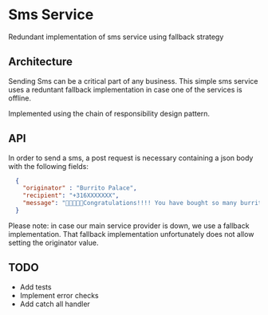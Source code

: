 # Sms Service

Redundant implementation of sms service using fallback strategy

## Architecture

Sending Sms can be a critical part of any business. This simple sms service uses a reduntant fallback implementation in case one of the services is offline.

Implemented using the chain of responsibility design pattern.

## API

In order to send a sms, a post request is necessary containing a json body with the following fields:

```json
  {
    "originator" : "Burrito Palace",
    "recipient": "+316XXXXXXX",
    "message": "🌯🌯🌯🌯🌯Congratulations!!!! You have bought so many burritos with us that you have been awarded a burritos-for-life-time subscription🌯🌯🌯🌯"
  }
```

Please note: in case our main service provider is down, we use a fallback implementation. That fallback implementation unfortunately does not allow setting the originator value.

## TODO

- Add tests
- Implement error checks
- Add catch all handler
